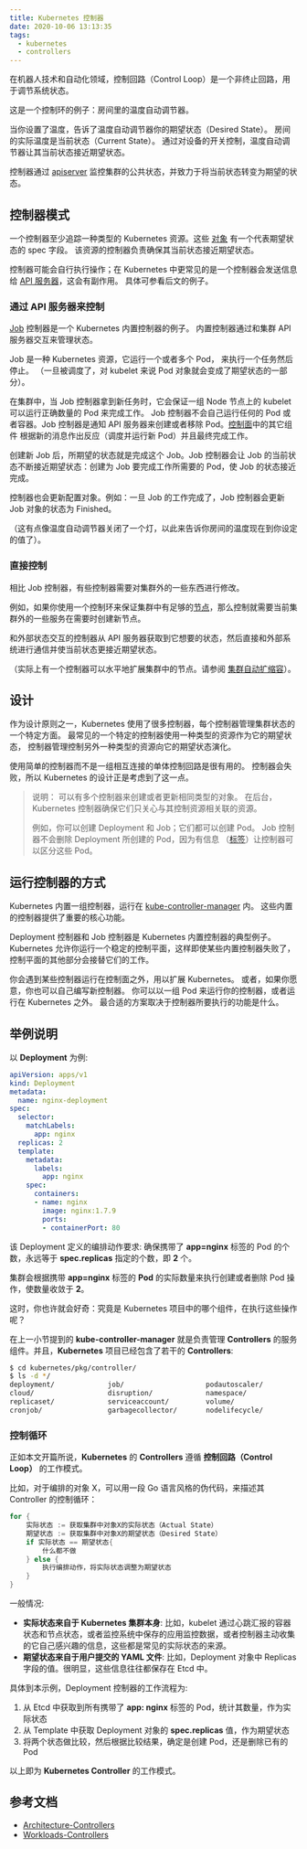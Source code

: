 ```yaml
---
title: Kubernetes 控制器
date: 2020-10-06 13:13:35
tags:
  - kubernetes
  - controllers
---
```


在机器人技术和自动化领域，控制回路（Control Loop）是一个非终止回路，用于调节系统状态。

这是一个控制环的例子：房间里的温度自动调节器。

当你设置了温度，告诉了温度自动调节器你的期望状态（Desired State）。 房间的实际温度是当前状态（Current State）。 通过对设备的开关控制，温度自动调节器让其当前状态接近期望状态。

控制器通过 [apiserver](https://kubernetes.io/docs/reference/generated/kube-apiserver/) 监控集群的公共状态，并致力于将当前状态转变为期望的状态。

## 控制器模式

一个控制器至少追踪一种类型的 Kubernetes 资源。这些 [对象](https://kubernetes.io/docs/concepts/overview/working-with-objects/kubernetes-objects/) 有一个代表期望状态的 spec 字段。 该资源的控制器负责确保其当前状态接近期望状态。

控制器可能会自行执行操作；在 Kubernetes 中更常见的是一个控制器会发送信息给 [API 服务器](https://kubernetes.io/docs/reference/generated/kube-apiserver/)，这会有副作用。 具体可参看后文的例子。

### 通过 API 服务器来控制

[Job](https://kubernetes.io/docs/concepts/workloads/controllers/jobs-run-to-completion) 控制器是一个 Kubernetes 内置控制器的例子。 内置控制器通过和集群 API 服务器交互来管理状态。

Job 是一种 Kubernetes 资源，它运行一个或者多个 Pod， 来执行一个任务然后停止。 （一旦被调度了，对 kubelet 来说 Pod 对象就会变成了期望状态的一部分）。

在集群中，当 Job 控制器拿到新任务时，它会保证一组 Node 节点上的 kubelet 可以运行正确数量的 Pod 来完成工作。 Job 控制器不会自己运行任何的 Pod 或者容器。Job 控制器是通知 API 服务器来创建或者移除 Pod。[控制面](https://kubernetes.io/docs/reference/glossary/?all=true#term-control-plane)中的其它组件 根据新的消息作出反应（调度并运行新 Pod）并且最终完成工作。

创建新 Job 后，所期望的状态就是完成这个 Job。Job 控制器会让 Job 的当前状态不断接近期望状态：创建为 Job 要完成工作所需要的 Pod，使 Job 的状态接近完成。

控制器也会更新配置对象。例如：一旦 Job 的工作完成了，Job 控制器会更新 Job 对象的状态为 Finished。

（这有点像温度自动调节器关闭了一个灯，以此来告诉你房间的温度现在到你设定的值了）。

### 直接控制

相比 Job 控制器，有些控制器需要对集群外的一些东西进行修改。

例如，如果你使用一个控制环来保证集群中有足够的[节点](https://kubernetes.io/docs/concepts/architecture/nodes/)，那么控制就需要当前集群外的一些服务在需要时创建新节点。

和外部状态交互的控制器从 API 服务器获取到它想要的状态，然后直接和外部系统进行通信并使当前状态更接近期望状态。

（实际上有一个控制器可以水平地扩展集群中的节点。请参阅 [集群自动扩缩容](https://kubernetes.io/docs/tasks/administer-cluster/cluster-management/#cluster-autoscaling)）。

## 设计

作为设计原则之一，Kubernetes 使用了很多控制器，每个控制器管理集群状态的一个特定方面。 最常见的一个特定的控制器使用一种类型的资源作为它的期望状态， 控制器管理控制另外一种类型的资源向它的期望状态演化。

使用简单的控制器而不是一组相互连接的单体控制回路是很有用的。 控制器会失败，所以 Kubernetes 的设计正是考虑到了这一点。

> 说明：
> 可以有多个控制器来创建或者更新相同类型的对象。 在后台，Kubernetes 控制器确保它们只关心与其控制资源相关联的资源。
>
> 例如，你可以创建 Deployment 和 Job；它们都可以创建 Pod。 Job 控制器不会删除 Deployment 所创建的 Pod，因为有信息 （[标签](https://kubernetes.io/docs/concepts/overview/working-with-objects/labels/)）让控制器可以区分这些 Pod。

## 运行控制器的方式

Kubernetes 内置一组控制器，运行在 [kube-controller-manager](https://kubernetes.io/docs/reference/command-line-tools-reference/kube-controller-manager/) 内。 这些内置的控制器提供了重要的核心功能。

Deployment 控制器和 Job 控制器是 Kubernetes 内置控制器的典型例子。 Kubernetes 允许你运行一个稳定的控制平面，这样即使某些内置控制器失败了， 控制平面的其他部分会接替它们的工作。

你会遇到某些控制器运行在控制面之外，用以扩展 Kubernetes。 或者，如果你愿意，你也可以自己编写新控制器。 你可以以一组 Pod 来运行你的控制器，或者运行在 Kubernetes 之外。 最合适的方案取决于控制器所要执行的功能是什么。

## 举例说明

以 **Deployment** 为例:

``` yaml
apiVersion: apps/v1
kind: Deployment
metadata:
  name: nginx-deployment
spec:
  selector:
    matchLabels:
      app: nginx
  replicas: 2
  template:
    metadata:
      labels:
        app: nginx
    spec:
      containers:
      - name: nginx
        image: nginx:1.7.9
        ports:
        - containerPort: 80
```

该 Deployment 定义的编排动作要求: 确保携带了 **app=nginx** 标签的 Pod 的个数，永远等于 **spec.replicas** 指定的个数，即 **2** 个。

集群会根据携带 **app=nginx** 标签的 **Pod** 的实际数量来执行创建或者删除 Pod 操作，使数量收敛于 **2**。

这时，你也许就会好奇：究竟是 Kubernetes 项目中的哪个组件，在执行这些操作呢？

在上一小节提到的 **kube-controller-manager** 就是负责管理 **Controllers** 的服务组件。并且，**Kubernetes** 项目已经包含了若干的 **Controllers**:

``` bash
$ cd kubernetes/pkg/controller/
$ ls -d */
deployment/             job/                    podautoscaler/
cloud/                  disruption/             namespace/
replicaset/             serviceaccount/         volume/
cronjob/                garbagecollector/       nodelifecycle/          replication/            statefulset/            daemon/
```

### 控制循环

正如本文开篇所说，**Kubernetes** 的 **Controllers** 遵循 **控制回路（Control Loop）** 的工作模式。

比如，对于编排的对象 X，可以用一段 Go 语言风格的伪代码，来描述其 Controller 的控制循环：

``` go
for {
    实际状态 := 获取集群中对象X的实际状态（Actual State）
    期望状态 := 获取集群中对象X的期望状态（Desired State）
    if 实际状态 == 期望状态{
        什么都不做
    } else {
        执行编排动作，将实际状态调整为期望状态
    }
}
```

一般情况:

* **实际状态来自于 Kubernetes 集群本身**: 比如，kubelet 通过心跳汇报的容器状态和节点状态，或者监控系统中保存的应用监控数据，或者控制器主动收集的它自己感兴趣的信息，这些都是常见的实际状态的来源。
* **期望状态来自于用户提交的 YAML 文件**: 比如，Deployment 对象中 Replicas 字段的值。很明显，这些信息往往都保存在 Etcd 中。

具体到本示例，Deployment 控制器的工作流程为:

1. 从 Etcd 中获取到所有携带了 **app: nginx** 标签的 Pod，统计其数量，作为实际状态
2. 从 Template 中获取 Deployment 对象的 **spec.replicas** 值，作为期望状态
3. 将两个状态做比较，然后根据比较结果，确定是创建 Pod，还是删除已有的 Pod

以上即为 **Kubernetes Controller** 的工作模式。

## 参考文档

* [Architecture-Controllers](https://kubernetes.io/docs/concepts/architecture/controller/)
* [Workloads-Controllers](https://kubernetes.io/docs/concepts/workloads/controllers/)
